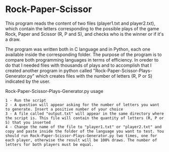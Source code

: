 # Rock-Paper-Scissor

This program reads the content of two files (player1.txt and player2.txt), which contain the letters corresponding to the possible plays of the game Rock, Paper and Scissor (R, P and S), and checks who is the winner or if it's a draw.

The program was written both in C language and in Python, each one available inside the corresponding folder. The purpose of the program is to compare both programming languages in terms of efficiency. In oreder to do that I needed files with thousands of plays and to accomplish that I created another program in python called "Rock-Paper-Scissor-Plays-Generator.py" which creates files with the number of letters (R, P or S) indicated by the user.

Rock-Paper-Scissor-Plays-Generator.py usage

	1 - Run the script
	2 - A question will appear asking for the number of letters you want to generate. Insert a positive number of your choice
	3 - A file called "output.txt" will appear in the same directory where the script is. This file will contain the quantity of letters (R, P or S) that you inserted
	4 - Change the name of the file to "player1.txt" or "player2.txt" and copy and paste inside the folder of the language you want to test. You should run Rock-Paper-Scissor-Plays-Generator.py two times, one for each player, otherwise the result will be 100% draws. The number of letters for both players must be equal.
